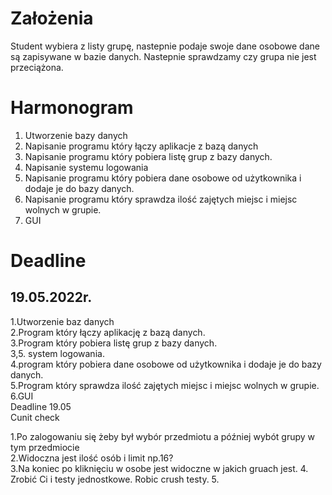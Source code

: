 <h1>Założenia</h1>
Student wybiera  z listy grupę, nastepnie podaje swoje dane osobowe dane są zapisywane w bazie danych.
Nastepnie sprawdzamy czy grupa nie jest przeciążona. 

<h1>Harmonogram</h1>
<ol>
    <li>Utworzenie bazy danych</li>
    <li>Napisanie programu który łączy aplikacje z bazą danych</li>
    <li>Napisanie programu który pobiera listę grup z bazy danych.</li>
    <li>Napisanie systemu logowania</li>
    <li>Napisanie programu który pobiera dane osobowe od użytkownika i dodaje je do bazy danych.</li>
    <li>Napisanie programu który sprawdza ilość zajętych miejsc i miejsc wolnych w grupie.</li>
    <li>GUI</li>
</ol>

<h1>Deadline</h1>
<h2>19.05.2022r.</h2>
1.Utworzenie baz danych <br>
2.Program który łączy aplikację z bazą danych. <br>
3.Program który pobiera listę grup z bazy danych. <br>
3,5. system logowania. <br>
4.program który pobiera dane osobowe od użytkownika i dodaje je do bazy danych. <br>
5.Program który sprawdza ilość zajętych miejsc i miejsc wolnych w grupie. <br>
6.GUI <br>
Deadline 19.05 <br>
Cunit check<br> 

1.Po zalogowaniu się żeby był wybór przedmiotu a później wybót grupy w tym przedmiocie <br>
2.Widoczna jest ilość osób i limit np.16?<br> 
3.Na koniec po kliknięciu w osobe jest widoczne w jakich gruach jest.
4. Zrobić Ci i testy jednostkowe. Robic crush testy. 
5. 
